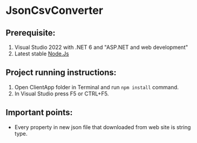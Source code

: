 # JsonCsvConverter

## Prerequisite:
1. Visual Studio 2022 with .NET 6 and "ASP.NET and web development"
2. Latest stable [Node.Js](https://nodejs.org/dist/v16.15.1/node-v16.15.1-x64.msi)

## Project running instructions:
1. Open ClientApp folder in Terminal and run `npm install` command.
2. In Visual Studio press F5 or CTRL+F5.

## Important points:
- Every property in new json file that downloaded from web site is string type.
